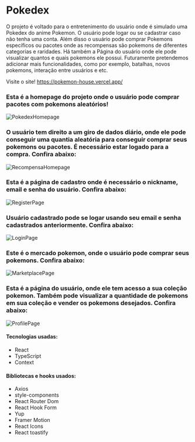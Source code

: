 # Pokedex

O projeto é voltado para o
entretenimento do usuário onde é simulado uma Pokedex do anime Pokemon. O usuário pode logar ou se cadastrar caso não tenha uma conta.
Além disso o usuário pode comprar Pokemons específicos ou pacotes onde as recompensas são pokemons de diferentes categorias e raridades.
Há também a Página do usuário onde ele pode visualizar quantos e quais pokemons ele possui.
Futuramente pretendemos adicionar mais funcionalidades, como por exemplo, batalhas, novos pokemons, interação entre usuários e etc.

Visite o site!
https://pokemon-house.vercel.app/

### Esta é a homepage do projeto onde o usuário pode comprar pacotes com pokemons aleatórios!

![PokedexHomepage](https://i.ibb.co/fdvx4v5/Homepage-Pokedex.png)

### O usuário tem direito a um giro de dados diário, onde ele pode conseguir uma quantia aleatória para conseguir comprar seus pokemons ou pacotes. É necessário estar logado para a compra. Confira abaixo:

![RecompensaHomepage](https://i.ibb.co/vLCYDMz/recompensahomepage.png)

### Esta é a página de cadastro onde é necessário o nickname, email e senha do usuário. Confira abaixo:

![RegisterPage](https://i.ibb.co/pXpvJkn/register-Page.png)

### Usuário cadastrado pode se logar usando seu email e senha cadastrados anteriormente. Confira abaixo:

![LoginPage](https://i.ibb.co/p0Xsgvv/login-Page.png)

### Este é o mercado pokemon, onde o usuário pode comprar seus pokemons. Confira abaixo:

![MarketplacePage](https://i.ibb.co/9vj69dF/Market-Place.png)

### Esta é a página do usuário, onde ele tem acesso a sua coleção pokemon. Também pode visualizar a quantidade de pokemons em sua coleção e vender os pokemons desejados. Confira abaixo:

![ProfilePage](https://i.ibb.co/64XSdts/profile.png)

#### Tecnologias usadas:

- React
- TypeScript
- Context

#### Bibliotecas e hooks usados:

- Axios
- style-components
- React Router Dom
- React Hook Form
- Yup
- Framer Motion
- React Icons
- React toastify
